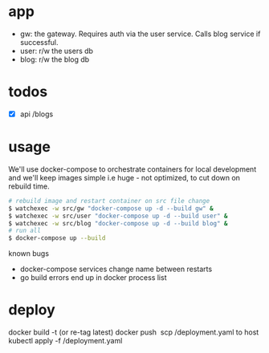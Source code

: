 # app
- gw: the gateway. Requires auth via the user service. Calls blog service if successful.
- user: r/w the users db
- blog: r/w the blog db

# todos
- [x] api /blogs

# usage
We'll use docker-compose to orchestrate containers for local development and we'll keep images simple i.e huge - not optimized, to cut down on rebuild time.

```bash
# rebuild image and restart container on src file change
$ watchexec -w src/gw "docker-compose up -d --build gw" &
$ watchexec -w src/user "docker-compose up -d --build user" &
$ watchexec -w src/blog "docker-compose up -d --build blog" &
# run all
$ docker-compose up --build
```

known bugs
- docker-compose services change name between restarts
- go build errors end up in docker process list

# deploy
docker build <dockerfile> -t <tag> (or re-tag latest)
docker push <img>
scp <app>/deployment.yaml to host
kubectl apply -f <app>/deployment.yaml
